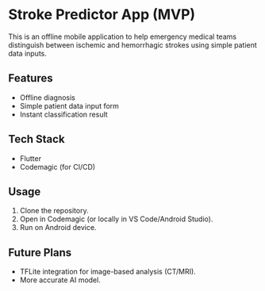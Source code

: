 # Stroke Predictor App (MVP)

This is an offline mobile application to help emergency medical teams distinguish between ischemic and hemorrhagic strokes using simple patient data inputs.

## Features
- Offline diagnosis
- Simple patient data input form
- Instant classification result

## Tech Stack
- Flutter
- Codemagic (for CI/CD)

## Usage
1. Clone the repository.
2. Open in Codemagic (or locally in VS Code/Android Studio).
3. Run on Android device.

## Future Plans
- TFLite integration for image-based analysis (CT/MRI).
- More accurate AI model.
